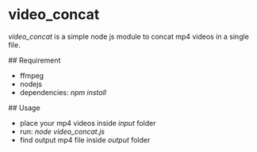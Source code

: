 # video_concat

*video_concat* is a simple node js module to concat mp4 videos in a
single file.

## Requirement

* ffmpeg
* nodejs
* dependencies: *npm install*

## Usage

* place your mp4 videos inside *input* folder
* run: *node video_concat.js*
* find output mp4 file inside *output* folder
